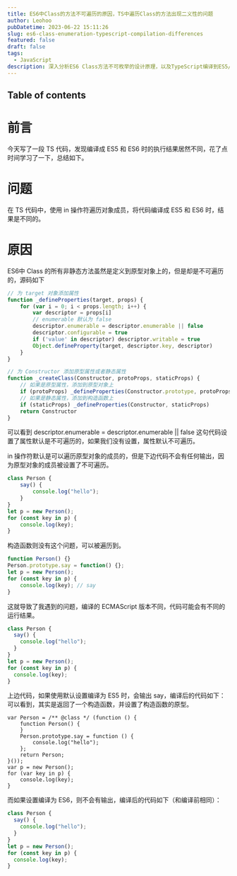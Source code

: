 ```yaml
---
title: ES6中Class的方法不可遍历的原因，TS中遍历Class的方法出现二义性的问题
author: Leohoo
pubDatetime: 2023-06-22 15:11:26
slug: es6-class-enumeration-typescript-compilation-differences
featured: false
draft: false
tags:
  - JavaScript
description: 深入分析ES6 Class方法不可枚举的设计原理，以及TypeScript编译到ES5/ES6时产生的行为差异和解决方案。
---
```


## Table of contents

# 前言

今天写了一段 TS 代码，发现编译成 ES5 和 ES6 时的执行结果居然不同，花了点时间学习了一下，总结如下。

# 问题

在 TS 代码中，使用 in 操作符遍历对象成员，将代码编译成 ES5 和 ES6 时，结果是不同的。

# 原因

ES6中 Class 的所有非静态方法虽然是定义到原型对象上的，但是却是不可遍历的，源码如下

```jsx
// 为 target 对象添加属性
function _defineProperties(target, props) {
    for (var i = 0; i < props.length; i++) {
        var descriptor = props[i]
        // enumerable 默认为 false
        descriptor.enumerable = descriptor.enumerable || false
        descriptor.configurable = true
        if ('value' in descriptor) descriptor.writable = true
        Object.defineProperty(target, descriptor.key, descriptor)
    }
}

// 为 Constructor 添加原型属性或者静态属性
function _createClass(Constructor, protoProps, staticProps) {
    // 如果是原型属性，添加到原型对象上
    if (protoProps) _defineProperties(Constructor.prototype, protoProps)
    // 如果是静态属性，添加到构造函数上
    if (staticProps) _defineProperties(Constructor, staticProps)
    return Constructor
}

```

可以看到 descriptor.enumerable = descriptor.enumerable || false 这句代码设置了属性默认是不可遍历的，如果我们没有设置，属性默认不可遍历。

in 操作符默认是可以遍历原型对象的成员的，但是下边代码不会有任何输出，因为原型对象的成员被设置了不可遍历。

```jsx
class Person {
    say() {
        console.log("hello");
    }
}
let p = new Person();
for (const key in p) {
    console.log(key);
}

```

构造函数则没有这个问题，可以被遍历到。

```jsx
function Person() {}
Person.prototype.say = function() {};
let p = new Person();
for (const key in p) {
    console.log(key); // say
}

```

这就导致了我遇到的问题，编译的 ECMAScript 版本不同，代码可能会有不同的运行结果。

```jsx
class Person {
  say() {
    console.log("hello");
  }
}
let p = new Person();
for (const key in p) {
  console.log(key);
}

```

上边代码，如果使用默认设置编译为 ES5 时，会输出 say，编译后的代码如下：
可以看到，其实是返回了一个构造函数，并设置了构造函数的原型。

```
var Person = /** @class */ (function () {
    function Person() {
    }
    Person.prototype.say = function () {
        console.log("hello");
    };
    return Person;
}());
var p = new Person();
for (var key in p) {
    console.log(key);
}

```

而如果设置编译为 ES6，则不会有输出，编译后的代码如下（和编译前相同）：

```jsx
class Person {
  say() {
    console.log("hello");
  }
}
let p = new Person();
for (const key in p) {
  console.log(key);
}

```
